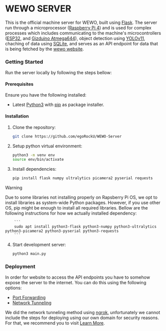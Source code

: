 # WEWO SERVER

This is the official machine server for WEWO, built using [Flask](https://flask.palletsprojects.com/en/stable/). The server run through a microprocessor ([Raspberry Pi 4](https://www.raspberrypi.com/products/raspberry-pi-4-model-b/)) and is used for complex processes which includes communicating to the machine's microcontrollers ([ESP32](https://www.espressif.com/sites/default/files/documentation/esp32_datasheet_en.pdf), and [Gizduino Atmega644](https://www.e-gizmo.net/gizmoshop/index.php?route=product/product&product_id=489)), object detection using [YOLOv11](https://docs.ultralytics.com/models/yolo11/), chaching of data using [SQLite](https://www.sqlite.org/), and serves as an API endpoint for data that is being fetched by the [wewo website](https://wewo-website.vercel.app/).

### Getting Started

Run the server locally by following the steps bellow:

#### Prerequisites

Ensure you have the following installed:
 - Latest [Python3](https://www.python.org/downloads/) with [pip](https://pypi.org/project/pip/) as package installer.

#### Installation

1. Clone the repository:

    ```bash
    git clone https://github.com/egoRockU/WEWO-Server
    ```

2. Setup python virtual environment:

    ```bash
    python3 -m venv env
    source env/bin/activate
    ```

3. Install dependencies:

    ```bash
    pip install flask numpy ultralytics picamera2 pyserial requests
    ```

> [!WARNING]
> Due to some libraries not installing properly on Rapsberry Pi OS, we opt to install libraries as system-wide Python packages. However, if you use other OS, pip might be enough to install all required libraries. 
>Bellow are the following instructions for how we actually installed dependency:

        ```
        sudo apt install python3-flask python3-numpy python3-ultralytics python3-picamera2 python3-pyserial python3-requests
        ```

4. Start development server:

    ```bash 
    python3 main.py
    ```

### Deployment

In order for website to access the API endpoints you have to somehow expose the server to the internet.
You can do this using the following options:
- [Port Forwarding](https://en.wikipedia.org/wiki/Port_forwarding)
- [Network Tunneling](https://www.cloudflare.com/learning/network-layer/what-is-tunneling/)

We did the network tunneling method using [ngrok](https://ngrok.com/), unfortunately we cannot include the steps for deploying using our own domain for security reasons. For that, we recommend you to visit [Learn More](https://ngrok.com/docs).